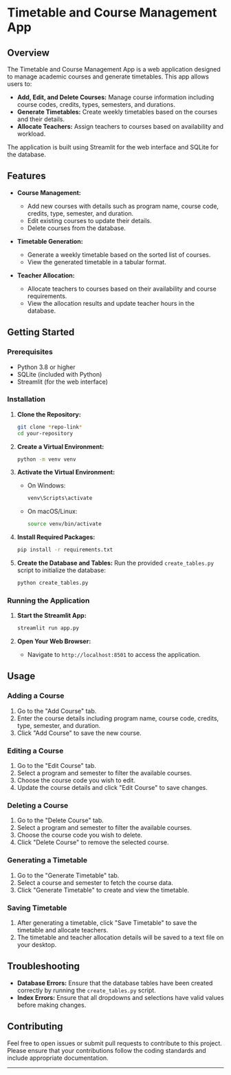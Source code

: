 # Timetable and Course Management App

## Overview

The Timetable and Course Management App is a web application designed to manage academic courses and generate timetables. This app allows users to:

- **Add, Edit, and Delete Courses:** Manage course information including course codes, credits, types, semesters, and durations.
- **Generate Timetables:** Create weekly timetables based on the courses and their details.
- **Allocate Teachers:** Assign teachers to courses based on availability and workload.

The application is built using Streamlit for the web interface and SQLite for the database.

## Features

- **Course Management:**
  - Add new courses with details such as program name, course code, credits, type, semester, and duration.
  - Edit existing courses to update their details.
  - Delete courses from the database.
  
- **Timetable Generation:**
  - Generate a weekly timetable based on the sorted list of courses.
  - View the generated timetable in a tabular format.

- **Teacher Allocation:**
  - Allocate teachers to courses based on their availability and course requirements.
  - View the allocation results and update teacher hours in the database.

## Getting Started

### Prerequisites

- Python 3.8 or higher
- SQLite (included with Python)
- Streamlit (for the web interface)

### Installation

1. **Clone the Repository:**
   ```bash
   git clone *repo-link*
   cd your-repository
   ```

2. **Create a Virtual Environment:**
   ```bash
   python -m venv venv
   ```

3. **Activate the Virtual Environment:**
   - On Windows:
     ```bash
     venv\Scripts\activate
     ```
   - On macOS/Linux:
     ```bash
     source venv/bin/activate
     ```

4. **Install Required Packages:**
   ```bash
   pip install -r requirements.txt
   ```

5. **Create the Database and Tables:**
   Run the provided `create_tables.py` script to initialize the database:
   ```bash
   python create_tables.py
   ```

### Running the Application

1. **Start the Streamlit App:**
   ```bash
   streamlit run app.py
   ```

2. **Open Your Web Browser:**
   - Navigate to `http://localhost:8501` to access the application.

## Usage

### Adding a Course

1. Go to the "Add Course" tab.
2. Enter the course details including program name, course code, credits, type, semester, and duration.
3. Click "Add Course" to save the new course.

### Editing a Course

1. Go to the "Edit Course" tab.
2. Select a program and semester to filter the available courses.
3. Choose the course code you wish to edit.
4. Update the course details and click "Edit Course" to save changes.

### Deleting a Course

1. Go to the "Delete Course" tab.
2. Select a program and semester to filter the available courses.
3. Choose the course code you wish to delete.
4. Click "Delete Course" to remove the selected course.

### Generating a Timetable

1. Go to the "Generate Timetable" tab.
2. Select a course and semester to fetch the course data.
3. Click "Generate Timetable" to create and view the timetable.

### Saving Timetable

1. After generating a timetable, click "Save Timetable" to save the timetable and allocate teachers.
2. The timetable and teacher allocation details will be saved to a text file on your desktop.

## Troubleshooting

- **Database Errors:** Ensure that the database tables have been created correctly by running the `create_tables.py` script.
- **Index Errors:** Ensure that all dropdowns and selections have valid values before making changes.

## Contributing

Feel free to open issues or submit pull requests to contribute to this project. Please ensure that your contributions follow the coding standards and include appropriate documentation.


---

